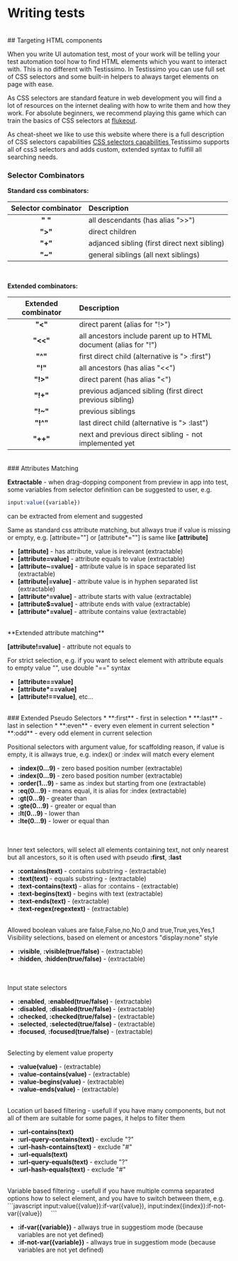 # Writing tests
<br>
## Targeting HTML components

When you write UI automation test, most of your work will be telling your test automation tool how to find HTML elements which you want to interact with. This is no different with Testissimo. In Testissimo you can use full set of CSS selectors and some built-in helpers to always target elements on page with ease.

As CSS selectors are standard feature in web development you will find a lot of resources on the internet dealing with how to write them and how they work. For absolute beginners, we recommend playing this game which can train the basics of CSS selectors at [flukeout](https://flukeout.github.io/). 

As cheat-sheet we like to use this website where there is a full description of CSS selectors capabilities 
[CSS selectors capabilities ](https://www.w3schools.com/cssref/css_selectors.asp) 
Testissimo supports all of css3 selectors and adds custom, extended syntax to fulfill all searching needs.
<br>
### Selector Combinators 

**Standard css combinators:**


| Selector combinator | Description                                   | 
|:-------------------:|:----------------------------------------------| 
| **" "**             | all descendants (has alias ">>")              |  
| **">"**             | direct children                               |
| **"+"**             | adjanced sibling (first direct next sibling)  |  
| **"~"**             | general siblings (all next siblings)          |
<br>

**Extended combinators:**

|Extended combinator|Description                                                         |
|:-----------------:|:-------------------------------------------------------------------|
| **"<"**           | direct parent (alias for "!>")                                     |
| **"<<"**          | all ancestors include parent up to HTML document (alias for "!")   |
| **"^"**           | first direct child (alternative is "> :first")                     |  
| **"!"**           | all ancestors (has alias "<<")                                     |
| **"!>"**          | direct parent (has alias "<")                                      |
| **"!+"**          | previous adjanced sibling (first direct previous sibling)          |  
| **"!~"**          | previous siblings                                                  |
| **"!^"**          | last direct child (alternative is "> :last")                       |
| **"++"**          | next and previous direct sibling - not implemented yet             |
<br>
### Attributes Matching 

**Extractable** - when drag-dopping component from preview in app into test, some variables from selector definition can be suggested to user, e.g. 
```javascript
input:value({variable}) 
``` 
can be extracted from element and suggested

Same as standard css attribute matching, but allways true if value is missing or empty, e.g. [attribute=""] or [attribute\*=""] is same like **[attribute]**     

* **[attribute]** - has attribute, value is irelevant (extractable)  
* **[attribute=value]** - attribute equals to value (extractable)  
* **[attribute~=value]** - attribute value is in space separated list (extractable)  
* **[attribute|=value]** - attribute value is in hyphen separated list (extractable)  
* **[attribute^=value]** - attribute starts with value (extractable)  
* **[attribute$=value]** - attribute ends with value (extractable)  
* **[attribute\*=value]** - attribute contains value (extractable)  
<br>
**Extended attribute matching**

**[attribute!=value]** - attribute not equals to

For strict selection, e.g. if you want to select element with attribute equals to empty value "", use double "==" syntax

* **[attribute==value]**
* **[attribute\*==value]**
* **[attribute!==value]**, etc…  
<br>
### Extended Pseudo Selectors
 * **:first** - first in selection  
 * **:last** - last in selection  
 * **:even** - every even element in current selection  
 * **:odd** - every odd element in current selection  


Positional selectors with argument value, for scaffolding reason, if value is empty, it is allways true, e.g. index() or :index will match every element      
<ul>
  <li> <b>:index(0…9) </b>- zero based position number (extractable) </li>
  <li> <b>:index(0…9) </b>- zero based position number (extractable)  </li>
  <li> <b>:order(1…9) </b>- same as :index but starting from one (extractable) </li>
  <li> <b>:eq(0…9) </b>- means equal, it is alias for :index (extractable) </li>
  <li> <b>:gt(0…9) </b>- greater than </li>
  <li> <b>:gte(0…9) </b>- greater or equal than </li>
  <li> <b>:lt(0…9) </b>- lower than </li>
  <li> <b>:lte(0…9)</b> - lower or equal than </li>      
</ul>
<br>
Inner text selectors, will select all elements containing text, not only nearest but all ancestors, so it is often used with pseudo <b>:first</b>, <b>:last</b>      
<ul>
  <li> <b>:contains(text) </b> - contains substring - (extractable) </li>
  <li> <b>:text(text) </b>- equals substring - (extractable) </li>
  <li> <b>:text-contains(text) </b>- alias for :contains - (extractable)  </li>
  <li> <b>:text-begins(text) </b>- begins with text (extractable) </li>
  <li> <b>:text-ends(text) </b>- (extractable) </li>
  <li> <b>:text-regex(regextext) </b>- (extractable) </li>
</ul>
<br>
Allowed boolean values are false,False,no,No,0 and true,True,yes,Yes,1      
Visibility selections, based on element or ancestors "display:none" style  
<ul>
  <li> <b>:visible</b>, <b>:visible(true/false)</b> - (extractable)  </li>
  <li> <b>:hidden</b>, <b>:hidden(true/false)</b> - (extractable) </li>      
</ul>
<br>
Input state selectors  
<ul>
  <li> <b>:enabled</b>, <b>:enabled(true/false) </b>- (extractable)  </li>
  <li> <b>:disabled</b>, <b>:disabled(true/false) </b>- (extractable)  </li>
  <li> <b>:checked</b>, <b>:checked(true/false) </b>- (extractable)  </li>
  <li> <b>:selected</b>, <b>:selected(true/false) </b>- (extractable) </li>  
  <li> <b>:focused</b>, <b>:focused(true/false)</b> - (extractable) </li> 
</ul>
<br>
Selecting by element value property  
<ul>
  <li> <b>:value(value) </b>- (extractable)  </li>
  <li> <b>:value-contains(value) </b>- (extractable)  </li>
  <li> <b>:value-begins(value) </b>- (extractable) </li>  
  <li> <b>:value-ends(value) </b>- (extractable)  </li>
</ul>
<br>
Location url based filtering - usefull if you have many components, but not all of them are suitable for some pages, it helps to filter them    
<ul>
  <li> <b>:url-contains(text)</b>  </li>
  <li> <b>:url-query-contains(text) </b>- exclude "?"  </li>
  <li> <b>:url-hash-contains(text)</b> - exclude "#"  </li>
  <li> <b>:url-equals(text)</b>  </li>
  <li> <b>:url-query-equals(text) </b>- exclude "?" </li> 
  <li> <b>:url-hash-equals(text) </b>- exclude "#"  </li>
</ul>
<br>
Variable based filtering - usefull if you have multiple comma separated options how to select element, and you have to switch between them, e.g. 
```javascript
input:value({value}):if-var({value}), input:index({index}):if-not-var({value})    
```
<ul>
  <li> <b>:if-var({variable})</b> - allways true in suggestiom mode (because variables are not yet defined)  </li>
  <li> <b>:if-not-var({variable})</b> - allways true in suggestiom mode (because variables are not yet defined)</li>
</ul>
